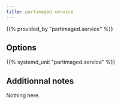 ```yaml
---
title: partimaged.service
---
```


{{% provided_by "partimaged.service" %}}

## Options

{{% systemd_unit "partimaged.service" %}}

## Additionnal notes

Nothing here.